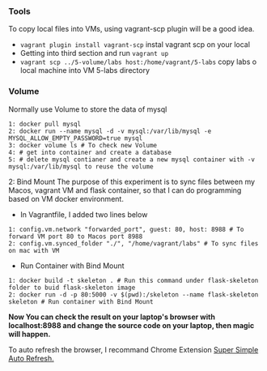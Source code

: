 ### Tools
To copy local files into VMs, using vagrant-scp plugin will be a good idea.

- `vagrant plugin install vagrant-scp`  instal  vagrant scp on your local
- Getting into third section and run `vagrant up`
-  `vagrant scp ../5-volume/labs host:/home/vagrant/5-labs` copy labs o local machine into VM 5-labs directory

### Volume
Normally use Volume to store the data of mysql
```
1: docker pull mysql
2: docker run --name mysql -d -v mysql:/var/lib/mysql -e MYSQL_ALLOW_EMPTY_PASSWORD=true mysql
3: docker volume ls # To check new Volume
4: # get into container and create a database 
5: # delete mysql contianer and create a new mysql container with -v mysql:/var/lib/mysql to reuse the volume
```
2: Bind Mount
The purpose of this experiment is to sync files between my Macos, vagrant VM and flask container, so that I can do programming based on VM docker environment.
- In Vagrantfile, I added two lines below
```
1: config.vm.network "forwarded_port", guest: 80, host: 8988 # To forward VM port 80 to Macos port 8988
2: config.vm.synced_folder "./", "/home/vagrant/labs" # To sync files on mac with VM
```
- Run Container with  Bind Mount
```
1: docker build -t skeleton . # Run this command under flask-skeleton folder to buid flask-skeleton image
2: docker run -d -p 80:5000 -v $(pwd):/skeleton --name flask-skeleton skeleton # Run container with Bind Mount
```
**Now You can check the result on your laptop's browser with localhost:8988 and change the source code on your laptop, then magic will happen.**

To auto refresh the browser, I recommand Chrome Extension [Super Simple Auto Refresh.](https://chrome.google.com/webstore/detail/super-simple-auto-refresh/gljclgacfalmnebgmhknodlplmngmfpi?hl=en)